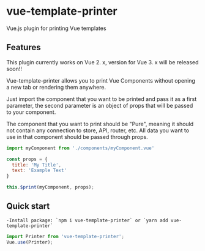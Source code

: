 # vue-template-printer
Vue.js plugin for printing Vue templates

## Features
This plugin currently works on Vue 2. x, version for Vue 3. x will be released soon!!

Vue-template-printer allows you to print Vue Components without opening a new tab or rendering them anywhere.

Just import the component that you want to be printed and pass it as a first parameter, the second parameter
is an object of props that will be passed to your component.

The component that you want to print should be "Pure", meaning it should not contain any connection to store, API, router, etc.
All data you want to use in that component should be passed through props.

```js
import myComponent from './components/myComponent.vue'

const props = {
  title: 'My Title',
  text: 'Example Text'
}

this.$print(myComponent, props);
```

## Quick start

    -Install package: `npm i vue-template-printer` or `yarn add vue-template-printer`


```js
import Printer from 'vue-template-printer';
Vue.use(Printer);
```





